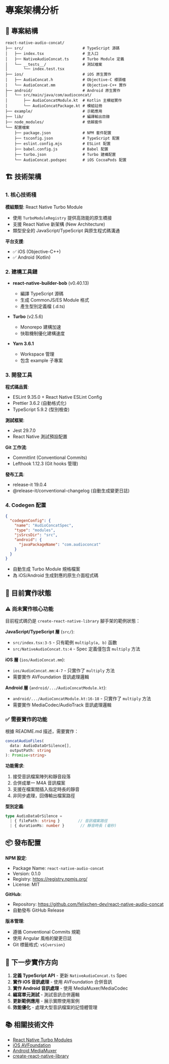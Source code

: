 # 專案架構分析

## 📁 專案結構

```
react-native-audio-concat/
├── src/                          # TypeScript 源碼
│   ├── index.tsx                 # 主入口
│   ├── NativeAudioConcat.ts      # Turbo Module 定義
│   └── __tests__/                # 測試檔案
│       └── index.test.tsx
├── ios/                          # iOS 原生實作
│   ├── AudioConcat.h             # Objective-C 標頭檔
│   └── AudioConcat.mm            # Objective-C++ 實作
├── android/                      # Android 原生實作
│   └── src/main/java/com/audioconcat/
│       ├── AudioConcatModule.kt  # Kotlin 主模組實作
│       └── AudioConcatPackage.kt # 模組註冊
├── example/                      # 示範應用
├── lib/                          # 編譯輸出目錄
├── node_modules/                 # 依賴套件
└── 配置檔案
    ├── package.json              # NPM 套件配置
    ├── tsconfig.json             # TypeScript 配置
    ├── eslint.config.mjs         # ESLint 配置
    ├── babel.config.js           # Babel 配置
    ├── turbo.json                # Turbo 建構配置
    └── AudioConcat.podspec       # iOS CocoaPods 配置
```

## 🏗️ 技術架構

### 1. 核心技術棧

**模組類型**: React Native Turbo Module
- 使用 `TurboModuleRegistry` 提供高效能的原生橋接
- 支援 React Native 新架構 (New Architecture)
- 類型安全的 JavaScript/TypeScript 與原生程式碼溝通

**平台支援**:
- ✅ iOS (Objective-C++)
- ✅ Android (Kotlin)

### 2. 建構工具鏈

- **react-native-builder-bob** (v0.40.13)
  - 編譯 TypeScript 源碼
  - 生成 CommonJS/ES Module 格式
  - 產生型別定義檔 (.d.ts)

- **Turbo** (v2.5.6)
  - Monorepo 建構加速
  - 快取機制優化建構速度

- **Yarn 3.6.1**
  - Workspace 管理
  - 包含 example 子專案

### 3. 開發工具

**程式碼品質**:
- ESLint 9.35.0 + React Native ESLint Config
- Prettier 3.6.2 (自動格式化)
- TypeScript 5.9.2 (型別檢查)

**測試框架**:
- Jest 29.7.0
- React Native 測試預設配置

**Git 工作流**:
- Commitlint (Conventional Commits)
- Lefthook 1.12.3 (Git hooks 管理)

**發布工具**:
- release-it 19.0.4
- @release-it/conventional-changelog (自動生成變更日誌)

### 4. Codegen 配置

```json
{
  "codegenConfig": {
    "name": "AudioConcatSpec",
    "type": "modules",
    "jsSrcsDir": "src",
    "android": {
      "javaPackageName": "com.audioconcat"
    }
  }
}
```

- 自動生成 Turbo Module 規格檔案
- 為 iOS/Android 生成對應的原生介面程式碼

## 📝 目前實作狀態

### ⚠️ 尚未實作核心功能

目前程式碼仍是 `create-react-native-library` 腳手架的範例狀態：

**JavaScript/TypeScript 層** (`src/`):
- `src/index.tsx:3-5` - 只有範例 `multiply(a, b)` 函數
- `src/NativeAudioConcat.ts:4` - Spec 定義僅包含 `multiply` 方法

**iOS 層** (`ios/AudioConcat.mm`):
- `ios/AudioConcat.mm:4-7` - 只實作了 `multiply` 方法
- 需要實作 AVFoundation 音訊處理邏輯

**Android 層** (`android/.../AudioConcatModule.kt`):
- `android/.../AudioConcatModule.kt:16-18` - 只實作了 `multiply` 方法
- 需要實作 MediaCodec/AudioTrack 音訊處理邏輯

### ✅ 需要實作的功能

根據 README.md 描述，需要實作：

```typescript
concatAudioFiles(
  data: AudioDataOrSilence[],
  outputPath: string
): Promise<string>
```

**功能需求**:
1. 接受音訊檔案陣列和靜音段落
2. 合併成單一 M4A 音訊檔案
3. 支援在檔案間插入指定時長的靜音
4. 非同步處理，回傳輸出檔案路徑

**型別定義**:
```typescript
type AudioDataOrSilence =
  | { filePath: string }        // 音訊檔案路徑
  | { durationMs: number }       // 靜音時長 (毫秒)
```

## 📦 發布配置

**NPM 設定**:
- Package Name: `react-native-audio-concat`
- Version: 0.1.0
- Registry: https://registry.npmjs.org/
- License: MIT

**GitHub**:
- Repository: https://github.com/felixchen-dev/react-native-audio-concat
- 自動發布 GitHub Release

**版本管理**:
- 遵循 Conventional Commits 規範
- 使用 Angular 風格的變更日誌
- Git 標籤格式: `v${version}`

## 🎯 下一步實作方向

1. **定義 TypeScript API** - 更新 `NativeAudioConcat.ts` Spec
2. **實作 iOS 音訊處理** - 使用 AVFoundation 合併音訊
3. **實作 Android 音訊處理** - 使用 MediaMuxer/MediaCodec
4. **編寫單元測試** - 測試音訊合併邏輯
5. **更新範例應用** - 展示實際使用案例
6. **效能優化** - 處理大型音訊檔案的記憶體管理

## 📚 相關技術文件

- [React Native Turbo Modules](https://reactnative.dev/docs/the-new-architecture/pillars-turbomodules)
- [iOS AVFoundation](https://developer.apple.com/av-foundation/)
- [Android MediaMuxer](https://developer.android.com/reference/android/media/MediaMuxer)
- [create-react-native-library](https://github.com/callstack/react-native-builder-bob)
